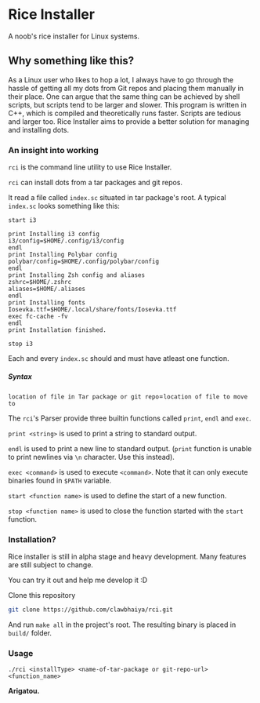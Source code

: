 # Rice Installer
A noob\'s rice installer for Linux systems.

## Why something like this?
As a Linux user who likes to hop a lot, I always have to go through the hassle of getting all my dots from Git repos and placing them manually in their place.
One can argue that the same thing can be achieved by shell scripts, but scripts tend to be larger and slower.
This program is written in C++, which is compiled and theoretically runs faster.
Scripts are tedious and larger too. 
Rice Installer aims to provide a better solution for managing and installing dots.

### An insight into working
`rci` is the command line utility to use Rice Installer.

`rci` can install dots from a tar packages and git repos.

It read a file called `index.sc` situated in tar package's root.
A typical `index.sc` looks something like this:
```
start i3

print Installing i3 config
i3/config=$HOME/.config/i3/config
endl
print Installing Polybar config
polybar/config=$HOME/.config/polybar/config
endl
print Installing Zsh config and aliases
zshrc=$HOME/.zshrc
aliases=$HOME/.aliases
endl
print Installing fonts
Iosevka.ttf=$HOME/.local/share/fonts/Iosevka.ttf
exec fc-cache -fv
endl
print Installation finished.

stop i3
```

Each and every `index.sc` should and must have atleast one function.

##### Syntax
`location of file in Tar package or git repo`=`location of file to move to`

The `rci`\'s Parser provide three builtin functions called `print`, `endl` and `exec`.

`print <string>` is used to print a string to standard output.

`endl` is used to print a new line to standard output. (`print` function is unable to print newlines via `\n` character. Use this instead).

`exec <command>` is used to execute `<command>`. Note that it can only execute binaries found in `$PATH` variable.

`start <function name>` is used to define the start of a new function.

`stop <function name>` is used to close the function started with the `start` function. 

### Installation?
Rice installer is still in alpha stage and heavy development.
Many features are still subject to change.

You can try it out and help me develop it :D

Clone this repository
```sh
git clone https://github.com/clawbhaiya/rci.git
```
And run `make all` in the project's root. The resulting binary is placed in `build/` folder.

### Usage
```
./rci <installType> <name-of-tar-package or git-repo-url> <function_name>
```

<b>Arigatou.</b>

